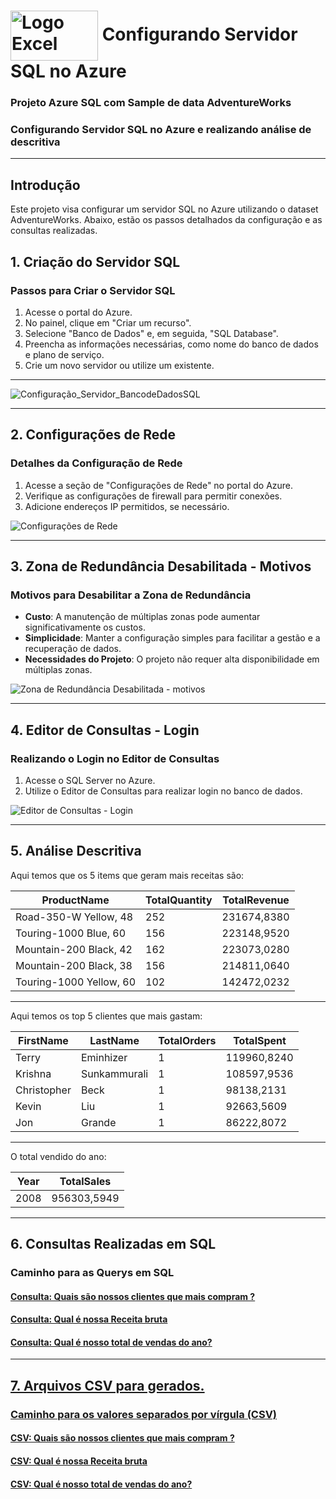 <h1>
    <img align="center" alt="Logo Excel" width="140px" height="80px" src="img/Logo_SQL.png">
    Configurando Servidor SQL no Azure 
  <h3>Projeto Azure SQL com Sample de data AdventureWorks</h3>
  <h3>Configurando Servidor SQL no Azure e realizando análise de descritiva</h3>
  <hr>
  
</h1>


## Introdução
Este projeto visa configurar um servidor SQL no Azure utilizando o dataset AdventureWorks. Abaixo, estão os passos detalhados da configuração e as consultas realizadas.

## 1. Criação do Servidor SQL

### Passos para Criar o Servidor SQL
1. Acesse o portal do Azure.
2. No painel, clique em "Criar um recurso".
3. Selecione "Banco de Dados" e, em seguida, "SQL Database".
4. Preencha as informações necessárias, como nome do banco de dados e plano de serviço.
5. Crie um novo servidor ou utilize um existente.
<hr>

![Configuração_Servidor_BancodeDadosSQL](img/Configuração_Servidor_BancodeDadosSQL.PNG)

<hr>

## 2. Configurações de Rede

### Detalhes da Configuração de Rede
1. Acesse a seção de "Configurações de Rede" no portal do Azure.
2. Verifique as configurações de firewall para permitir conexões.
3. Adicione endereços IP permitidos, se necessário.

![Configurações de Rede](img/Configurações%20de%20Rede.PNG)

<hr>

## 3. Zona de Redundância Desabilitada - Motivos

### Motivos para Desabilitar a Zona de Redundância
- **Custo**: A manutenção de múltiplas zonas pode aumentar significativamente os custos.
- **Simplicidade**: Manter a configuração simples para facilitar a gestão e a recuperação de dados.
- **Necessidades do Projeto**: O projeto não requer alta disponibilidade em múltiplas zonas.


![Zona de Redundância Desabilitada - motivos](img/Zona%20de%20Redundancia%20Desabilitada%20-%20motivos.PNG)

<hr>

## 4. Editor de Consultas - Login

### Realizando o Login no Editor de Consultas
1. Acesse o SQL Server no Azure.
2. Utilize o Editor de Consultas para realizar login no banco de dados.


![Editor de Consultas - Login](img/Editor%20de%20Consultas%20-%20Login.PNG)

<hr>

## 5. Análise Descritiva
Aqui temos que os 5 items que geram mais receitas são:

| ProductName                  | TotalQuantity | TotalRevenue     |
|------------------------------|---------------|-------------------|
| Road-350-W Yellow, 48       | 252           | 231674,8380       |
| Touring-1000 Blue, 60       | 156           | 223148,9520       |
| Mountain-200 Black, 42      | 162           | 223073,0280       |
| Mountain-200 Black, 38      | 156           | 214811,0640       |
| Touring-1000 Yellow, 60     | 102           | 142472,0232       |

<hr>

Aqui temos os top 5 clientes que mais gastam:

| FirstName | LastName          | TotalOrders | TotalSpent      |
|-----------|-------------------|-------------|------------------|
| Terry     | Eminhizer         | 1           | 119960,8240      |
| Krishna   | Sunkammurali      | 1           | 108597,9536      |
| Christopher| Beck             | 1           | 98138,2131       |
| Kevin     | Liu               | 1           | 92663,5609       |
| Jon       | Grande            | 1           | 86222,8072       |

<hr>

O total vendido do ano: 

| Year | TotalSales     |
|------|-----------------|
| 2008 | 956303,5949     |

<hr>

## 6. Consultas Realizadas em SQL

<h3>Caminho para as Querys em SQL</h3>
<h4><a href= "sample_query/clientes_mais_compram.txt" align="left" alt="Azure_SQL_QUERY">Consulta: Quais são nossos clientes que mais compram ?</h4>
<h4><a href= "sample_query/receita.txt" align="left" alt="Azure_SQL_QUERY_0">Consulta: Qual é nossa Receita bruta</h4> 
<h4><a href= "sample_query/total_vendas_ano.txt" align="left" alt="Azure_SQL_QUERY_0">Consulta: Qual é nosso total de vendas do ano?</h4>  

<hr>

## 7. Arquivos CSV para gerados. 

<h3>Caminho para os valores separados por vírgula (CSV)</h3>
<h4><a href= "csv/clientes_mais_compram.csv" align="left" alt="CSV_0">CSV: Quais são nossos clientes que mais compram ?</h4>
<h4><a href= "csv/receita.csv" align="left" alt="CSV_1">CSV: Qual é nossa Receita bruta</h4> 
<h4><a href= "csv/total-vendido-ano.csv" align="left" alt="CSV_2">CSV: Qual é nosso total de vendas do ano?</h4>  
